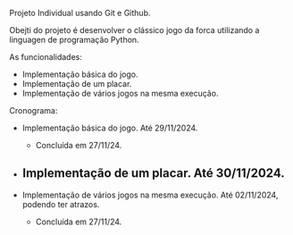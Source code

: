 Projeto Individual usando Git e Github.

Obejti do projeto é desenvolver o clássico jogo da forca utilizando a linguagen de programação Python.

As funcionalidades:
- Implementação básica do jogo.
- Implementação de um placar.
- Implementação de vários jogos na mesma execução.

Cronograma:
- Implementação básica do jogo. Até 29/11/2024.
    - Concluída em 27/11/24.

- Implementação de um placar. Até 30/11/2024.
    -

- Implementação de vários jogos na mesma execução. Até 02/11/2024, podendo ter atrazos.
    - Concluída em 27/11/24.